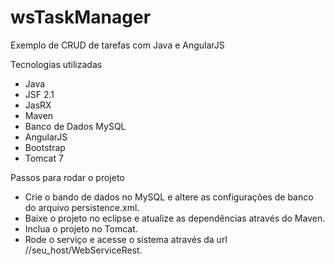 # wsTaskManager

Exemplo de CRUD de tarefas com Java e AngularJS

Tecnologias utilizadas

- Java
- JSF 2.1
- JasRX
- Maven
- Banco de Dados MySQL
- AngularJS
- Bootstrap
- Tomcat 7

Passos para rodar o projeto

- Crie o bando de dados no MySQL e altere as configurações de banco do arquivo persistence.xml.
- Baixe o projeto no eclipse e atualize as dependências através do Maven.
- Inclua o projeto no Tomcat.
- Rode o serviço e acesse o sistema através da url //seu_host/WebServiceRest.
